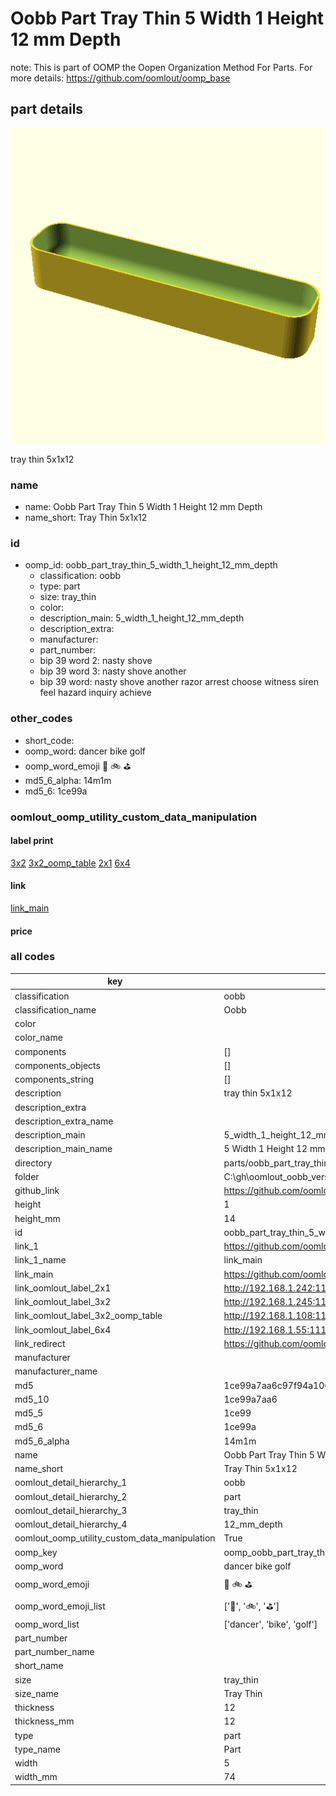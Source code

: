 # Oobb Part Tray Thin 5 Width 1 Height 12 mm Depth  

note: This is part of OOMP the Oopen Organization Method For Parts. For more details: https://github.com/oomlout/oomp_base

##  part details
  

[![](3dpr.png)](3dpr.png)

tray thin 5x1x12



### name
* name: Oobb Part Tray Thin 5 Width 1 Height 12 mm Depth
* name_short: Tray Thin 5x1x12 
### id
* oomp_id: oobb_part_tray_thin_5_width_1_height_12_mm_depth
  * classification: oobb
  * type: part
  * size: tray_thin
  * color: 
  * description_main: 5_width_1_height_12_mm_depth
  * description_extra: 
  * manufacturer: 
  * part_number: 
  * bip 39 word 2: nasty shove
  * bip 39 word 3: nasty shove another
  * bip 39 word: nasty shove another razor arrest choose witness siren feel hazard inquiry achieve

### other_codes
* short_code: 
* oomp_word: dancer bike golf
* oomp_word_emoji :dancer: :bike: :golf:
* md5_6_alpha: 14m1m
* md5_6: 1ce99a






### oomlout_oomp_utility_custom_data_manipulation
#### label print
[3x2](http://192.168.1.245:1112/?label=oomp%2014m1m)
[3x2_oomp_table](http://192.168.1.108:1112/?label=oomp%2014m1m)
[2x1](http://192.168.1.242:1112/?label=oomp%2014m1m)
[6x4](http://192.168.1.55:1112/?label=oomp%2014m1m)    

#### link

[link_main](https://github.com/oomlout/oomlout_oobb_version_4_generated_parts/tree/main/navigation_oomp/oobb/part/tray_thin/5_width_1_height_12_mm_depth/part)                              

#### price







### all codes 
| key | value |  
| --- | --- |  
| classification | oobb |  
| classification_name | Oobb |  
| color |  |  
| color_name |  |  
| components | [] |  
| components_objects | [] |  
| components_string | [] |  
| description | tray thin 5x1x12 |  
| description_extra |  |  
| description_extra_name |  |  
| description_main | 5_width_1_height_12_mm_depth |  
| description_main_name | 5 Width 1 Height 12 mm Depth |  
| directory | parts/oobb_part_tray_thin_5_width_1_height_12_mm_depth |  
| folder | C:\gh\oomlout_oobb_version_4_generated_parts\parts\oobb_part_tray_thin_5_width_1_height_12_mm_depth |  
| github_link | https://github.com/oomlout/oomlout_oomp_part_src/tree/main/parts/oobb_part_tray_thin_5_width_1_height_12_mm_depth |  
| height | 1 |  
| height_mm | 14 |  
| id | oobb_part_tray_thin_5_width_1_height_12_mm_depth |  
| link_1 | https://github.com/oomlout/oomlout_oobb_version_4_generated_parts/tree/main/navigation_oomp/oobb/part/tray_thin/5_width_1_height_12_mm_depth/part |  
| link_1_name | link_main |  
| link_main | https://github.com/oomlout/oomlout_oobb_version_4_generated_parts/tree/main/navigation_oomp/oobb/part/tray_thin/5_width_1_height_12_mm_depth/part |  
| link_oomlout_label_2x1 | http://192.168.1.242:1112/?label=oomp%2014m1m |  
| link_oomlout_label_3x2 | http://192.168.1.245:1112/?label=oomp%2014m1m |  
| link_oomlout_label_3x2_oomp_table | http://192.168.1.108:1112/?label=oomp%2014m1m |  
| link_oomlout_label_6x4 | http://192.168.1.55:1112/?label=oomp%2014m1m |  
| link_redirect | https://github.com/oomlout/oomlout_oobb_version_4_generated_parts/tree/main/parts/oobb_tray_thin_05_01_12 |  
| manufacturer |  |  
| manufacturer_name |  |  
| md5 | 1ce99a7aa6c97f94a1063b2a1331c499 |  
| md5_10 | 1ce99a7aa6 |  
| md5_5 | 1ce99 |  
| md5_6 | 1ce99a |  
| md5_6_alpha | 14m1m |  
| name | Oobb Part Tray Thin 5 Width 1 Height 12 mm Depth |  
| name_short | Tray Thin 5x1x12  |  
| oomlout_detail_hierarchy_1 | oobb |  
| oomlout_detail_hierarchy_2 | part |  
| oomlout_detail_hierarchy_3 | tray_thin |  
| oomlout_detail_hierarchy_4 | 12_mm_depth |  
| oomlout_oomp_utility_custom_data_manipulation | True |  
| oomp_key | oomp_oobb_part_tray_thin_5_width_1_height_12_mm_depth |  
| oomp_word | dancer bike golf |  
| oomp_word_emoji | :dancer: :bike: :golf: |  
| oomp_word_emoji_list | [':dancer:', ':bike:', ':golf:'] |  
| oomp_word_list | ['dancer', 'bike', 'golf'] |  
| part_number |  |  
| part_number_name |  |  
| short_name |  |  
| size | tray_thin |  
| size_name | Tray Thin |  
| thickness | 12 |  
| thickness_mm | 12 |  
| type | part |  
| type_name | Part |  
| width | 5 |  
| width_mm | 74 |  
